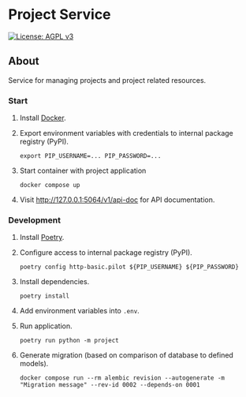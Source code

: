 # Project Service

[![License: AGPL v3](https://img.shields.io/badge/License-AGPL_v3-blue.svg?style=for-the-badge)](https://www.gnu.org/licenses/agpl-3.0)

## About

Service for managing projects and project related resources.

### Start

1. Install [Docker](https://www.docker.com/get-started/).
2. Export environment variables with credentials to internal package registry (PyPI).

       export PIP_USERNAME=... PIP_PASSWORD=...

3. Start container with project application

       docker compose up

4. Visit http://127.0.0.1:5064/v1/api-doc for API documentation.

### Development

1. Install [Poetry](https://python-poetry.org/docs/#installation).
2. Configure access to internal package registry (PyPI).

       poetry config http-basic.pilot ${PIP_USERNAME} ${PIP_PASSWORD}

3. Install dependencies.

       poetry install

4. Add environment variables into `.env`.
5. Run application.

       poetry run python -m project

6. Generate migration (based on comparison of database to defined models).

       docker compose run --rm alembic revision --autogenerate -m "Migration message" --rev-id 0002 --depends-on 0001


